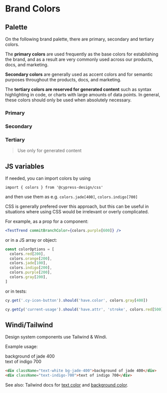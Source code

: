 <script setup>
import BrandColors from './src/BrandColors.vue'
defineExpose({ order: 4 })
</script>

# Brand Colors

## Palette

On the following brand palette, there are primary, secondary and tertiary colors.

The **primary colors** are used frequently as the base colors for establishing the brand, and as a result are very commonly used across our products, docs, and marketing.

**Secondary colors** are generally used as accent colors and for semantic purposes throughout the products, docs, and marketing.

The **tertiary colors are reserved for generated content** such as syntax highlighting in code, or charts with large amounts of data points. In general, these colors should only be used when absolutely necessary.

### Primary

<BrandColors palette="primary" />

### Secondary

<BrandColors palette="secondary" />

### Tertiary

> Use only for generated content

<BrandColors palette="tertiary" />

## JS variables

If needed, you can import colors by using

`import { colors } from '@cypress-design/css'`

and then use them as e.g. `colors.jade[400]`, `colors.indigo[700]`

CSS is generally prefered over this approach, but this can be useful in situations where using CSS would be irrelevant or overly complicated.

For example, as a prop for a component:

```jsx
<TestTrend commitBranchColor={colors.purple[600]} />
```

or in a JS array or object:

```js
const colorOptions = [
  colors.red[200],
  colors.orange[200],
  colors.jade[100],
  colors.indigo[200],
  colors.purple[200],
  colors.gray[200],
]
```

or in tests:

```js
cy.get('.cy-icon-button').should('have.color', colors.gray[400])

cy.getCy('current-usage').should('have.attr', 'stroke', colors.red[500])
```

## Windi/Tailwind

Design system components use Tailwind & Windi.

Example usage:

<div className="text-white bg-jade-400">background of jade 400</div>
<div className="text-indigo-700">text of indigo 700</div>

```html
<div className="text-white bg-jade-400">background of jade 400</div>
<div className="text-indigo-700">text of indigo 700</div>
```

See also: Tailwind docs for [text color](https://tailwindcss.com/docs/text-color) and [background color](https://tailwindcss.com/docs/background-color).

